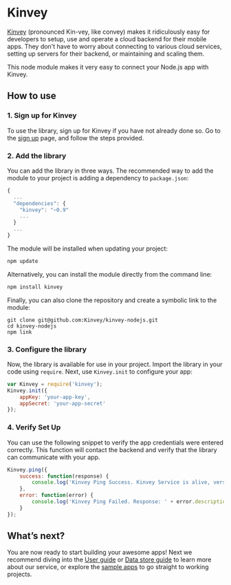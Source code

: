 # Kinvey
[Kinvey](http://www.kinvey.com) (pronounced Kin-vey, like convey) makes it ridiculously easy for developers to setup, use and operate a cloud backend for their mobile apps. They don't have to worry about connecting to various cloud services, setting up servers for their backend, or maintaining and scaling them.

This node module makes it very easy to connect your Node.js app with Kinvey.

## How to use

### 1. Sign up for Kinvey
To use the library, sign up for Kinvey if you have not already done so. Go to the [sign up](https://console.kinvey.com/#signup) page, and follow the steps provided.

### 2. Add the library
You can add the library in three ways. The recommended way to add the module to your project is adding a dependency to `package.json`:

```javascript
{
  ...
  "dependencies": {
    "kinvey": "~0.9"
    ...
  }
  ...
}
```

The module will be installed when updating your project:

```bash
npm update
```

Alternatively, you can install the module directly from the command line:

```bash
npm install kinvey
```

Finally, you can also clone the repository and create a symbolic link to the module:

	git clone git@github.com:Kinvey/kinvey-nodejs.git
	cd kinvey-nodejs
	npm link

### 3. Configure the library
Now, the library is available for use in your project. Import the library in your code using `require`. Next, use `Kinvey.init` to configure your app:

```javascript
var Kinvey = require('kinvey');
Kinvey.init({
    appKey: 'your-app-key',
    appSecret: 'your-app-secret'
});
```

### 4. Verify Set Up
You can use the following snippet to verify the app credentials were entered correctly. This function will contact the backend and verify that the library can communicate with your app.

```javascript
Kinvey.ping({
    success: function(response) {
        console.log('Kinvey Ping Success. Kinvey Service is alive, version: ' + response.version + ', response: ' + response.kinvey);
    },
    error: function(error) {
        console.log('Kinvey Ping Failed. Response: ' + error.description);
    }
});
```

## What’s next?
You are now ready to start building your awesome apps! Next we recommend diving into the [User guide](http://devcenter.kinvey.com/nodejs/guides/users) or [Data store guide](http://devcenter.kinvey.com/nodejs/guides/datastore) to learn more about our service, or explore the [sample apps](http://devcenter.kinvey.com/nodejs/samples) to go straight to working projects.
